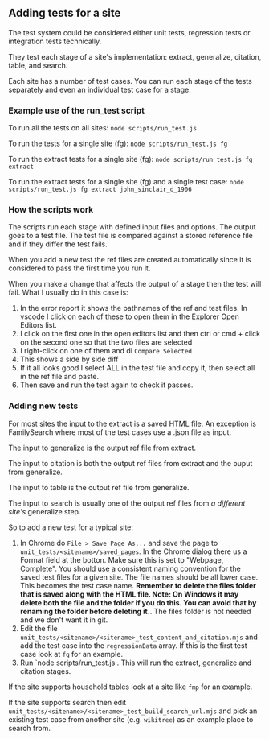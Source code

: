 ## Adding tests for a site

The test system could be considered either unit tests, regression tests or integration tests technically.

They test each stage of a site's implementation: extract, generalize, citation, table, and search.

Each site has a number of test cases. You can run each stage of the tests separately and even an individual test case for a stage.

### Example use of the run_test script

To run all the tests on all sites: `node scripts/run_test.js`

To run the tests for a single site (fg): `node scripts/run_test.js fg`

To run the extract tests for a single site (fg): `node scripts/run_test.js fg extract`

To run the extract tests for a single site (fg) and a single test case: `node scripts/run_test.js fg extract john_sinclair_d_1906`

### How the scripts work

The scripts run each stage with defined input files and options. The output goes to a test file.
The test file is compared against a stored reference file and if they differ the test fails.

When you add a new test the ref files are created automatically since it is considered to pass the first time you run it.

When you make a change that affects the output of a stage then the test will fail. What I usually do in this case is:

1. In the error report it shows the pathnames of the ref and test files. In vscode I click on each of these to open them in the Explorer Open Editors list.
2. I click on the first one in the open editors list and then ctrl or cmd + click on the second one so that the two files are selected
3. I right-click on one of them and di `Compare Selected`
4. This shows a side by side diff
5. If it all looks good I select ALL in the test file and copy it, then select all in the ref file and paste.
6. Then save and run the test again to check it passes.

### Adding new tests

For most sites the input to the extract is a saved HTML file. An exception is FamilySearch where most of the test cases use a .json file as input.

The input to generalize is the output ref file from extract.

The input to citation is both the output ref files from extract and the ouput from generalize.

The input to table is the output ref file from generalize.

The input to search is usually one of the output ref files from _a different site's_ generalize step.

So to add a new test for a typical site:

1. In Chrome do `File > Save Page As...` and save the page to `unit_tests/<sitename>/saved_pages`. In the Chrome dialog there us a Format field at the botton. Make sure this is set to "Webpage, Complete". You should use a consistent naming convention for the saved test files for a given site. The file names should be all lower case. This becomes the test case name. **Remember to delete the files folder that is saved along with the HTML file. Note: On Windows it may delete both the file and the folder if you do this. You can avoid that by renaming the folder before deleting it.**. The files folder is not needed and we don't want it in git.
2. Edit the file `unit_tests/<sitename>/<sitename>_test_content_and_citation.mjs` and add the test case into the `regressionData` array. If this is the first test case look at `fg` for an example.
3. Run `node scripts/run_test.js <sitename>. This will run the extract, generalize and citation stages.

If the site supports household tables look at a site like `fmp` for an example.

If the site supports search then edit `unit_tests/<sitename>/<sitename>_test_build_search_url.mjs` and pick an existing test case from another site (e.g. `wikitree`) as an example place to search from.
